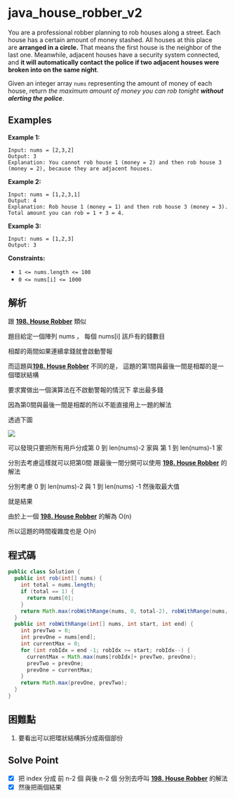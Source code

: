 # java_house_robber_v2

You are a professional robber planning to rob houses along a street. Each house has a certain amount of money stashed. All houses at this place are **arranged in a circle.** That means the first house is the neighbor of the last one. Meanwhile, adjacent houses have a security system connected, and **it will automatically contact the police if two adjacent houses were broken into on the same night**.

Given an integer array `nums` representing the amount of money of each house, return *the maximum amount of money you can rob tonight **without alerting the police***.

## Examples

**Example 1:**

```
Input: nums = [2,3,2]
Output: 3
Explanation: You cannot rob house 1 (money = 2) and then rob house 3 (money = 2), because they are adjacent houses.

```

**Example 2:**

```
Input: nums = [1,2,3,1]
Output: 4
Explanation: Rob house 1 (money = 1) and then rob house 3 (money = 3).
Total amount you can rob = 1 + 3 = 4.

```

**Example 3:**

```
Input: nums = [1,2,3]
Output: 3

```

**Constraints:**

- `1 <= nums.length <= 100`
- `0 <= nums[i] <= 1000`

## 解析

跟 [**198. House Robber**](https://www.notion.so/198-House-Robber-82bdf8d17ad441beaa73755bd899ab7e) 類似

題目給定一個陣列 nums ， 每個 nums[i] 該戶有的錢數目

相鄰的兩間如果連續拿錢就會啟動警報

而這題與[**198. House Robber**](https://www.notion.so/198-House-Robber-82bdf8d17ad441beaa73755bd899ab7e) 不同的是， 這題的第1間與最後一間是相鄰的是一個環狀結構

要求實做出一個演算法在不啟動警報的情況下 拿出最多錢

因為第0間與最後一間是相鄰的所以不能直接用上一題的解法

透過下圖

![](https://i.imgur.com/FzW93yP.png)

可以發現只要把所有用戶分成第 0 到 len(nums)-2 家與 第 1 到 len(nums)-1 家

分別去考慮這樣就可以把第0間 跟最後一間分開可以使用 [**198. House Robber**](https://www.notion.so/198-House-Robber-82bdf8d17ad441beaa73755bd899ab7e) 的解法

分別考慮 0 到 len(nums)-2 與 1 到 len(nums) -1 然後取最大值

就是結果

由於上一個 [**198. House Robber**](https://www.notion.so/198-House-Robber-82bdf8d17ad441beaa73755bd899ab7e) 的解為 O(n)

所以這題的時間複雜度也是 O(n)

## 程式碼
```java
public class Solution {
  public int rob(int[] nums) {
    int total = nums.length;
    if (total == 1) {
      return nums[0];
    }
    return Math.max(robWithRange(nums, 0, total-2), robWithRange(nums, 1, total -1));
  }
  public int robWithRange(int[] nums, int start, int end) {
    int prevTwo = 0;
    int prevOne = nums[end];
    int currentMax = 0;
    for (int robIdx = end -1; robIdx >= start; robIdx--) {
      currentMax = Math.max(nums[robIdx]+ prevTwo, prevOne);
      prevTwo = prevOne;
      prevOne = currentMax;
    }
    return Math.max(prevOne, prevTwo);
  }
}

```
## 困難點

1. 要看出可以把環狀結構拆分成兩個部份

## Solve Point

- [x]  把 index 分成 前 n-2 個 與後 n-2 個 分別去呼叫 [**198. House Robber**](https://www.notion.so/198-House-Robber-82bdf8d17ad441beaa73755bd899ab7e) 的解法
- [x]  然後把兩個結果